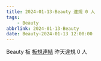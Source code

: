 ```yaml
---
title: 2024-01-13-Beauty 違規 0 人
tags:
    - Beauty
abbrlink: 2024-01-13-Beauty
date: Beauty-2024-01-13 12:00:00
---
```

Beauty 板 [板規連結](https://www.ptt.cc/bbs/Beauty/M.1630069980.A.84B.html)
昨天違規 0 人
